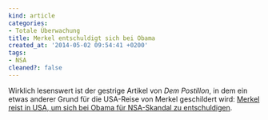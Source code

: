 ```yaml
---
kind: article
categories:
- Totale Überwachung
title: Merkel entschuldigt sich bei Obama
created_at: '2014-05-02 09:54:41 +0200'
tags:
- NSA
cleaned?: false
---
```


Wirklich lesenswert ist der gestrige Artikel von *Dem Postillon*, in dem
ein etwas anderer Grund für die USA-Reise von Merkel geschildert wird:
[Merkel reist in USA, um sich bei Obama für NSA-Skandal zu
entschuldigen](http://www.der-postillon.com/2014/05/merkel-reist-in-usa-um-sich-bei-obama.html "Der gestrige Artikel des Postillons.").
